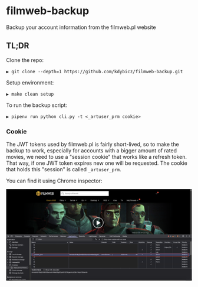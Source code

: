# filmweb-backup

Backup your account information from the filmweb.pl website

## TL;DR

Clone the repo:
```
▶ git clone --depth=1 https://github.com/kdybicz/filmweb-backup.git
```

Setup environment:
```
▶ make clean setup
```

To run the backup script:
```
▶ pipenv run python cli.py -t <_artuser_prm cookie>
```

### Cookie

The JWT tokens used by filmweb.pl is fairly short-lived, so to make the backup to work, especially for accounts with a bigger amount of rated movies, we need to use a "session cookie" that works like a refresh token. That way, if one JWT token expires new one will be requested. The cookie that holds this "session" is called `_artuser_prm`.

You can find it using Chrome inspector:

![Chrome inspector](https://github.com/kdybicz/filmweb-backup/blob/pipenv/docs/img/cookie.png?raw=true)
